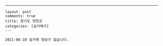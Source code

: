 ---
    layout: post
    comments: true
    title: 경기도 연천군
    categories: [실거래가]
    ---

    2021-06-10 실거래 정보가 없습니다.

    
